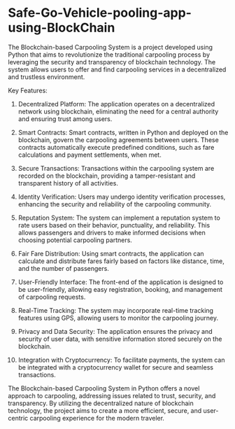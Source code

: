 # Safe-Go-Vehicle-pooling-app-using-BlockChain
The Blockchain-based Carpooling System is a project developed using Python that aims to revolutionize the traditional carpooling process by leveraging the security and transparency of blockchain technology. The system allows users to offer and find carpooling services in a decentralized and trustless environment.

Key Features:

1. Decentralized Platform: The application operates on a decentralized network using blockchain, eliminating the need for a central authority and ensuring trust among users.

2. Smart Contracts: Smart contracts, written in Python and deployed on the blockchain, govern the carpooling agreements between users. These contracts automatically execute predefined conditions, such as fare calculations and payment settlements, when met.

3. Secure Transactions: Transactions within the carpooling system are recorded on the blockchain, providing a tamper-resistant and transparent history of all activities.

4. Identity Verification: Users may undergo identity verification processes, enhancing the security and reliability of the carpooling community.

5. Reputation System: The system can implement a reputation system to rate users based on their behavior, punctuality, and reliability. This allows passengers and drivers to make informed decisions when choosing potential carpooling partners.

6. Fair Fare Distribution: Using smart contracts, the application can calculate and distribute fares fairly based on factors like distance, time, and the number of passengers.

7. User-Friendly Interface: The front-end of the application is designed to be user-friendly, allowing easy registration, booking, and management of carpooling requests.

8. Real-Time Tracking: The system may incorporate real-time tracking features using GPS, allowing users to monitor the carpooling journey.

9. Privacy and Data Security: The application ensures the privacy and security of user data, with sensitive information stored securely on the blockchain.

10. Integration with Cryptocurrency: To facilitate payments, the system can be integrated with a cryptocurrency wallet for secure and seamless transactions.

The Blockchain-based Carpooling System in Python offers a novel approach to carpooling, addressing issues related to trust, security, and transparency. By utilizing the decentralized nature of blockchain technology, the project aims to create a more efficient, secure, and user-centric carpooling experience for the modern traveler.
